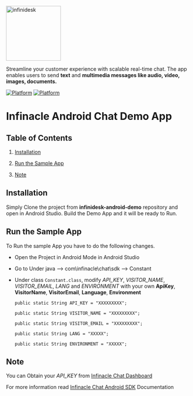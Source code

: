 
<p align="left">
  <a href="https://desk.infinacle.com/">
    <img alt="infinidesk" src="https://infinacle.com/wp-content/uploads/2018/10/footer_logo_100x100.png" width="150">
  </a>
</p>

Streamline your customer experience with scalable real-time chat. The app enables users to send **text** and **multimedia messages like audio, video, images, documents.**

[![Platform](https://img.shields.io/badge/Platform-Android-brightgreen.svg)](#)      [![Platform](https://img.shields.io/badge/Language-Java-yellowgreen.svg)](#)

# Infinacle Android Chat Demo App

## Table of Contents

1. [Installation ](#Installation)

2. [Run the Sample App ](#run-the-sample-app)

3. [Note ](#Note)

## Installation

   Simply Clone the project from **infinidesk-android-demo** repository and open in Android Studio.
   Build the Demo App and it will be ready to Run.
   
## Run the Sample App
 
   To Run the sample App you have to do the following changes.

   - Open the Project in Android Mode in Android Studio

   - Go to Under java --> com\infinacle\chat\sdk --> Constant

   - Under class `Constant.class`, modify *API_KEY*, *VISITOR_NAME*, *VISITOR_EMAIL*, *LANG* and *ENVIRONMENT* with your own **ApiKey**, **VisitorName**, **VisitorEmail**, **Language**, **Environment**

        `public static String API_KEY = "XXXXXXXXX";`
        
        `public static String VISITOR_NAME = "XXXXXXXXX";`
        
        `public static String VISITOR_EMAIL = "XXXXXXXXX";`

        `public static String LANG = "XXXXX";`
        
        `public static String ENVIRONMENT = "XXXXX";`
        
## Note

   You can Obtain your  *API_KEY* from [Infinacle Chat Dashboard](https://infinacle.com/)

   For more information read [Infinacle Chat Android SDK](https://github.com/infinacle/infinidesk-android-sdk) Documentation
